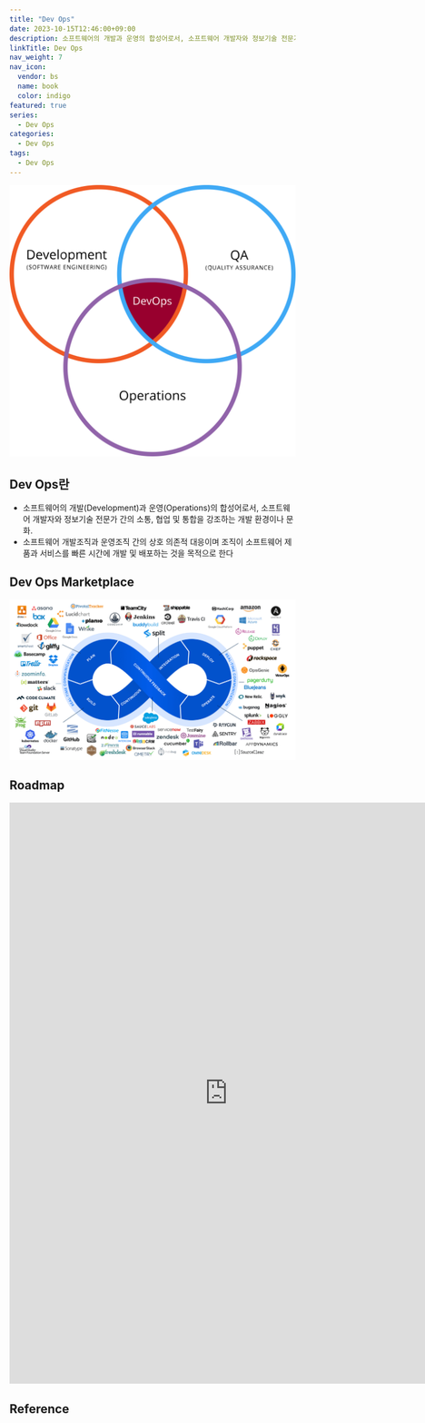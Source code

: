 ```yaml
---
title: "Dev Ops"
date: 2023-10-15T12:46:00+09:00
description: 소프트웨어의 개발과 운영의 합성어로서, 소프트웨어 개발자와 정보기술 전문가 간의 소통, 협업 및 통합을 강조하는 개발 환경이나 문화
linkTitle: Dev Ops
nav_weight: 7
nav_icon:
  vendor: bs
  name: book
  color: indigo
featured: true
series:
  - Dev Ops
categories:
  - Dev Ops
tags:
  - Dev Ops
---
```


![Dev Ops](devops.png?width=512px#center)

## Dev Ops란

- 소프트웨어의 개발(Development)과 운영(Operations)의 합성어로서, 소프트웨어 개발자와 정보기술 전문가 간의 소통, 협업 및 통합을 강조하는 개발 환경이나 문화.
- 소프트웨어 개발조직과 운영조직 간의 상호 의존적 대응이며 조직이 소프트웨어 제품과 서비스를 빠른 시간에 개발 및 배포하는 것을 목적으로 한다

## Dev Ops Marketplace

![Dev Ops Marketplace](DevOps-Marketplace-Infinity-Loop.png#center)

## Roadmap

<p align="center">
<iframe width="768" height="1024" src="https://roadmap.sh/devops?s=652b754df43a58c923ce9d26" frameborder="0" allow="accelerometer; autoplay; encrypted-media; gyroscope; picture-in-picture" allowfullscreen></iframe>
</p>

## Reference
